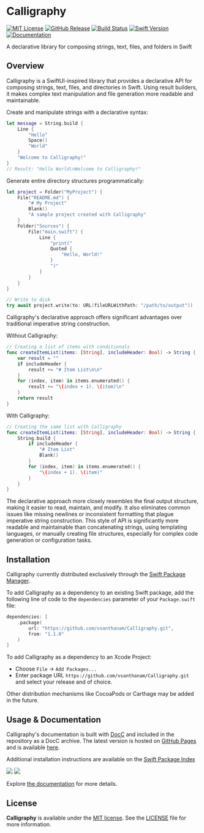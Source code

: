 # Calligraphy

[![MIT License](https://img.shields.io/github/license/vsanthanam/Calligraphy)](https://github.com/vsanthanam/Calligraphy/blob/main/LICENSE)
[![GitHub Release](https://img.shields.io/github/v/release/vsanthanam/Calligraphy?include_prereleases)](https://github.com/vsanthanam/Calligraphy/releases)
[![Build Status](https://img.shields.io/github/check-runs/vsanthanam/Calligraphy/main)](https://github.com/vsanthanam/Calligraphy/actions)
[![Swift Version](https://img.shields.io/badge/swift-6.2-critical)](https://swift.org)
[![Documentation](https://img.shields.io/badge/Documentation-GitHub-8A2BE2)](https://usecalligraphy.com/docs/documentation/calligraphy)

A declarative library for composing strings, text, files, and folders in Swift

## Overview

Calligraphy is a SwiftUI-inspired library that provides a declarative API for composing strings, text, files, and directories in Swift. Using result builders, it makes complex text manipulation and file generation more readable and maintainable.

Create and manipulate strings with a declarative syntax:

```swift
let message = String.build {
    Line {
        "Hello"
        Space()
        "World"
    }
    "Welcome to Calligraphy!"
}
// Result: "Hello World\nWelcome to Calligraphy!"
```

Generate entire directory structures programmatically:

```swift
let project = Folder("MyProject") {
    File("README.md") {
        "# My Project"
        Blank()
        "A sample project created with Calligraphy"
    }
    Folder("Sources") {
        File("main.swift") {
            Line {
                "print("
                Quoted {
                    "Hello, World!"
                }
                ")"
            }
        }
    }
}

// Write to disk
try await project.write(to: URL(fileURLWithPath: "/path/to/output"))
```

Calligraphy's declarative approach offers significant advantages over traditional imperative string construction.

Without Calligraphy:

```swift
// Creating a list of items with conditionals
func createItemList(items: [String], includeHeader: Bool) -> String {
    var result = ""
    if includeHeader {
        result += "# Item List\n\n"
    }
    for (index, item) in items.enumerated() {
        result += "\(index + 1). \(item)\n"
    }
    return result
}
```

With Calligraphy:

```swift
// Creating the same list with Calligraphy
func createItemList(items: [String], includeHeader: Bool) -> String {
    String.build {
        if includeHeader {
            "# Item List"
            Blank()
        }
        for (index, item) in items.enumerated() {
            "\(index + 1). \(item)"
        }
    }
}
```

The declarative approach more closely resembles the final output structure, making it easier to read, maintain, and modify. It also eliminates common issues like missing newlines or inconsistent formatting that plague imperative string construction. This style of API is significantly more readable and maintainable than concatenating strings, using templating languages, or manually creating file structures, especially for complex code generation or configuration tasks.

## Installation

Calligraphy currently distributed exclusively through the [Swift Package Manager](https://www.swift.org/package-manager/). 

To add Calligraphy as a dependency to an existing Swift package, add the following line of code to the `dependencies` parameter of your `Package.swift` file:

```swift
dependencies: [
    .package(
        url: "https://github.com/vsanthanam/Calligraphy.git",
        from: "1.1.0"
    )
]
```

To add Calligraphy as a dependency to an Xcode Project: 

- Choose `File` → `Add Packages...`
- Enter package URL `https://github.com/vsanthanam/Calligraphy.git` and select your release and of choice.

Other distribution mechanisms like CocoaPods or Carthage may be added in the future.

## Usage & Documentation

Calligraphy's documentation is built with [DocC](https://developer.apple.com/documentation/docc) and included in the repository as a DocC archive. The latest version is hosted on [GitHub Pages](https://pages.github.com) and is available [here](https://usecalligraphy.com/docs/documentation/calligraphy).

Additional installation instructions are available on the [Swift Package Index](https://swiftpackageindex.com/vsanthanam/Calligraphy)

[![](https://img.shields.io/endpoint?url=https%3A%2F%2Fswiftpackageindex.com%2Fapi%2Fpackages%2Fvsanthanam%2FCalligraphy%2Fbadge%3Ftype%3Dswift-versions)](https://swiftpackageindex.com/vsanthanam/Calligraphy)
[![](https://img.shields.io/endpoint?url=https%3A%2F%2Fswiftpackageindex.com%2Fapi%2Fpackages%2Fvsanthanam%2FCalligraphy%2Fbadge%3Ftype%3Dplatforms)](https://swiftpackageindex.com/vsanthanam/Calligraphy)

Explore [the documentation](https://usecalligraphy.com/docs/documentation/calligraphy) for more details.

## License

**Calligraphy** is available under the [MIT license](https://en.wikipedia.org/wiki/MIT_License). See the [LICENSE](https://github.com/vsanthanam/Calligraphy/blob/main/LICENSE) file for more information.
